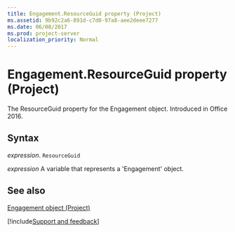 ```yaml
---
title: Engagement.ResourceGuid property (Project)
ms.assetid: 9b92c2a6-891d-c7d0-97a8-aee2deee7277
ms.date: 06/08/2017
ms.prod: project-server
localization_priority: Normal
---
```



# Engagement.ResourceGuid property (Project)

The ResourceGuid property for the Engagement object. Introduced in Office 2016.


## Syntax

_expression_. `ResourceGuid`

_expression_ A variable that represents a 'Engagement' object.


## See also


[Engagement object (Project)](Project.engagement.md)

[!include[Support and feedback](~/includes/feedback-boilerplate.md)]